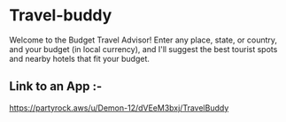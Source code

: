 # Travel-buddy
Welcome to the Budget Travel Advisor! Enter any place, state, or country, and your budget (in local currency), and I'll suggest the best tourist spots and nearby hotels that fit your budget. 
## Link to an App :-
https://partyrock.aws/u/Demon-12/dVEeM3bxj/TravelBuddy
